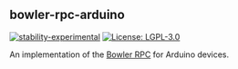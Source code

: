 ## bowler-rpc-arduino

[![stability-experimental](https://img.shields.io/badge/stability-experimental-orange.svg)](https://github.com/emersion/stability-badges#experimental)
[![License: LGPL-3.0](https://img.shields.io/github/license/CommonWealthRobotics/bowler-rpc-arduino.svg)](https://img.shields.io/github/license/CommonWealthRobotics/bowler-rpc-arduino.svg)

An implementation of the [Bowler RPC](https://github.com/CommonWealthRobotics/bowler-kernel) for Arduino devices.
